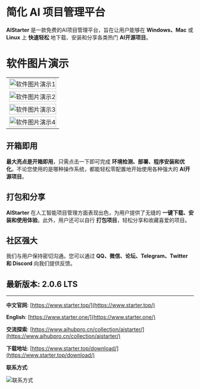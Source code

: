 # **简化 AI 项目管理平台**

**AIStarter** 是一款免费的AI项目管理平台，旨在让用户能够在 **Windows、Mac** 或 **Linux** 上 **快速轻松** 地下载、安装和分享各类热门 **AI开源项目**。

# 软件图片演示

<table>
  <tr>
    <td><img src="https://www.starter.top/wp-content/uploads/2024/05/cn%E9%A6%96%E9%A1%B5.png" width="100%" alt="软件图片演示1"></td>
  </tr>
  <tr>
    <td><img src="https://www.starter.top/wp-content/uploads/2024/05/cn%E5%B8%82%E5%9C%BA.jpg" width="100%" alt="软件图片演示2"></td>
  </tr>
  <tr>
    <td><img src="https://www.starter.top/wp-content/uploads/2024/05/cn%E6%96%87%E4%BB%B6.jpg" width="100%" alt="软件图片演示3"></td>
  </tr>
  <tr>
    <td><img src="https://www.starter.top/wp-content/uploads/2024/05/cn%E8%AE%BE%E7%BD%AE.jpg" width="100%" alt="软件图片演示4"></td>
  </tr>
</table>

## **开箱即用**
**最大亮点是开箱即用**，只需点击一下即可完成 **环境检测、部署、程序安装和优化**。不论您使用的是哪种操作系统，都能轻松零配置地开始使用各种强大的 **AI开源项目**。

## **打包和分享**
**AIStarter** 在人工智能项目管理方面表现出色，为用户提供了无缝的 **一键下载、安装和使用体验**。此外，用户还可以自行 **打包项目**，轻松分享和收藏喜爱的项目。

## **社区强大**
我们与用户保持密切沟通。您可以通过 **QQ、微信、论坛、Telegram、Twitter 和 Discord** 向我们提供反馈。

## **最新版本: 2.0.6 LTS**
---

**中文官网**: [https://www.starter.top/](https://www.starter.top/)

**English**: [https://www.starter.one/](https://www.starter.one/)

**交流探索**: [https://www.aihubpro.cn/collection/aistarter/](https://www.aihubpro.cn/collection/aistarter/)

**下载地址**: [https://www.starter.top/download/](https://www.starter.top/download/)

**联系方式**:

![联系方式](https://www.starter.top/wp-content/uploads/2021/09/%E8%B7%B3%E8%BD%AC%E5%88%B0%E5%AE%98%E6%96%B9qun%E7%BD%91%E9%A1%B5846x444.png)


